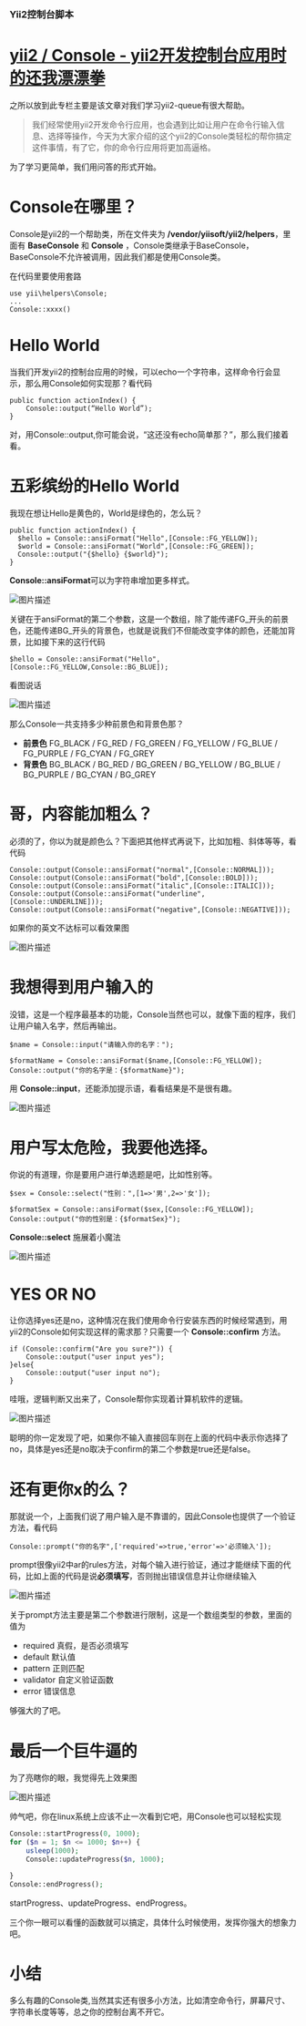 ### Yii2控制台脚本

# [yii2 / Console - yii2开发控制台应用时的还我漂漂拳](https://segmentfault.com/a/1190000013364677)



之所以放到此专栏主要是该文章对我们学习yii2-queue有很大帮助。

> 我们经常使用yii2开发命令行应用，也会遇到比如让用户在命令行输入信息、选择等操作，今天为大家介绍的这个yii2的Console类轻松的帮你搞定这件事情，有了它，你的命令行应用将更加高逼格。

为了学习更简单，我们用问答的形式开始。

# Console在哪里？

Console是yii2的一个帮助类，所在文件夹为 **/vendor/yiisoft/yii2/helpers**，里面有 **BaseConsole** 和 **Console** ，Console类继承于BaseConsole，BaseConsole不允许被调用，因此我们都是使用Console类。

在代码里要使用套路

```
use yii\helpers\Console;
...
Console::xxxx()
```

# Hello World

当我们开发yii2的控制台应用的时候，可以echo一个字符串，这样命令行会显示，那么用Console如何实现那？看代码

```
public function actionIndex() {
    Console::output(“Hello World”);
}
```

对，用Console::output,你可能会说，“这还没有echo简单那？”，那么我们接着看。

# 五彩缤纷的Hello World

我现在想让Hello是黄色的，World是绿色的，怎么玩？

```
public function actionIndex() {
  $hello = Console::ansiFormat("Hello",[Console::FG_YELLOW]);
  $world = Console::ansiFormat("World",[Console::FG_GREEN]);
  Console::output("{$hello} {$world}");
}
```

**Console::ansiFormat**可以为字符串增加更多样式。

![图片描述](https://segmentfault.com/img/bV4eVa?w=1154&h=530)

关键在于ansiFormat的第二个参数，这是一个数组，除了能传递FG_开头的前景色，还能传递BG_开头的背景色，也就是说我们不但能改变字体的颜色，还能加背景，比如接下来的这行代码

```
$hello = Console::ansiFormat("Hello",[Console::FG_YELLOW,Console::BG_BLUE]);
```

看图说话

![图片描述](https://segmentfault.com/img/bV4eVd?w=1154&h=530)

那么Console一共支持多少种前景色和背景色那？

- **前景色** FG_BLACK / FG_RED / FG_GREEN / FG_YELLOW / FG_BLUE / FG_PURPLE / FG_CYAN / FG_GREY
- **背景色** BG_BLACK / BG_RED / BG_GREEN / BG_YELLOW / BG_BLUE / BG_PURPLE / BG_CYAN / BG_GREY

# 哥，内容能加粗么？

必须的了，你以为就是颜色么？下面把其他样式再说下，比如加粗、斜体等等，看代码

```
Console::output(Console::ansiFormat("normal",[Console::NORMAL]));
Console::output(Console::ansiFormat("bold",[Console::BOLD]));
Console::output(Console::ansiFormat("italic",[Console::ITALIC]));
Console::output(Console::ansiFormat("underline",[Console::UNDERLINE]));
Console::output(Console::ansiFormat("negative",[Console::NEGATIVE]));
```

如果你的英文不达标可以看效果图

![图片描述](https://segmentfault.com/img/bV4eVi?w=1154&h=530)

# 我想得到用户输入的

没错，这是一个程序最基本的功能，Console当然也可以，就像下面的程序，我们让用户输入名字，然后再输出。

```
$name = Console::input("请输入你的名字：");

$formatName = Console::ansiFormat($name,[Console::FG_YELLOW]);
Console::output("你的名字是：{$formatName}");
```

用 **Console::input**，还能添加提示语，看看结果是不是很有趣。

![图片描述](https://segmentfault.com/img/bV4eVj?w=1154&h=530)

# 用户写太危险，我要他选择。

你说的有道理，你是要用户进行单选题是吧，比如性别等。

```
$sex = Console::select("性别：",[1=>'男',2=>'女']);

$formatSex = Console::ansiFormat($sex,[Console::FG_YELLOW]);
Console::output("你的性别是：{$formatSex}");
```

**Console::select** 施展着小魔法

![图片描述](https://segmentfault.com/img/bV4eVk?w=1154&h=530)

# YES OR NO

让你选择yes还是no，这种情况在我们使用命令行安装东西的时候经常遇到，用yii2的Console如何实现这样的需求那？只需要一个 **Console::confirm** 方法。

```
if (Console::confirm("Are you sure?")) {
    Console::output("user input yes");
}else{
    Console::output("user input no");
}
```

哇哦，逻辑判断又出来了，Console帮你实现着计算机软件的逻辑。

![图片描述](https://segmentfault.com/img/bV4eVm?w=1154&h=530)

聪明的你一定发现了吧，如果你不输入直接回车则在上面的代码中表示你选择了no，具体是yes还是no取决于confirm的第二个参数是true还是false。

# 还有更你x的么？

那就说一个，上面我们说了用户输入是不靠谱的，因此Console也提供了一个验证方法，看代码

```
Console::prompt("你的名字",['required'=>true,'error'=>'必须输入']);
```

prompt很像yii2中ar的rules方法，对每个输入进行验证，通过才能继续下面的代码，比如上面的代码是说**必须填写**，否则抛出错误信息并让你继续输入

![图片描述](https://segmentfault.com/img/bV4eVn?w=1154&h=530)

关于prompt方法主要是第二个参数进行限制，这是一个数组类型的参数，里面的值为

- required 真假，是否必须填写
- default 默认值
- pattern 正则匹配
- validator 自定义验证函数
- error 错误信息

够强大的了吧。

# 最后一个巨牛逼的

为了亮瞎你的眼，我觉得先上效果图

![图片描述](https://segmentfault.com/img/bV4eVo?w=1154&h=530)

帅气吧，你在linux系统上应该不止一次看到它吧，用Console也可以轻松实现

```php
Console::startProgress(0, 1000);
for ($n = 1; $n <= 1000; $n++) {
    usleep(1000);
    Console::updateProgress($n, 1000);

}
Console::endProgress();
```

startProgress、updateProgress、endProgress。

三个你一眼可以看懂的函数就可以搞定，具体什么时候使用，发挥你强大的想象力吧。

# 小结

多么有趣的Console类,当然其实还有很多小方法，比如清空命令行，屏幕尺寸、字符串长度等等，总之你的控制台离不开它。